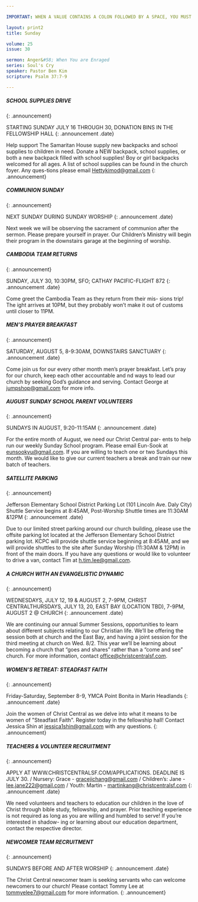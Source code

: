 ```yaml
---

IMPORTANT: WHEN A VALUE CONTAINS A COLON FOLLOWED BY A SPACE, YOU MUST USE &#58;

layout: print2
title: Sunday

volume: 25
issue: 30

sermon: Anger&#58; When You are Enraged
series: Soul's Cry 
speaker: Pastor Ben Kim
scripture: Psalm 37:7-9

---
```


##### SCHOOL SUPPLIES DRIVE
{: .announcement}

STARTING SUNDAY JULY 16 THROUGH 30, DONATION BINS IN THE FELLOWSHIP HALL
{: .announcement .date}

Help support The Samaritan House supply new backpacks and school supplies to children in need. Donate a NEW backpack, school supplies, or both a new backpack filled with school supplies! Boy or girl backpacks welcomed for all ages. A list of school supplies can be found in the church foyer. Any ques-tions please email Hettykimod@gmail.com
{: .announcement}

##### COMMUNION SUNDAY
{: .announcement}

NEXT SUNDAY DURING SUNDAY WORSHIP
{: .announcement .date}

Next week we will be observing the sacrament of communion after the sermon. Please prepare yourself in prayer. Our Children’s Ministry will begin their program in the downstairs garage at the beginning of worship.

##### CAMBODIA TEAM RETURNS
{: .announcement}

SUNDAY, JULY 30, 10:30PM, SFO; CATHAY PACIFIC-FLIGHT 872
{: .announcement .date}

Come greet the Cambodia Team as they return from their mis- sions trip! The  ight arrives at 10PM, but they probably won’t make it out of customs until closer to 11PM.

##### MEN’S PRAYER BREAKFAST
{: .announcement}

SATURDAY, AUGUST 5, 8-9:30AM, DOWNSTAIRS SANCTUARY
{: .announcement .date}

Come join us for our every other month men’s prayer breakfast. Let’s pray for our church, keep each other accountable and  nd ways to lead our church by seeking God’s guidance and serving. Contact George at jumpshop@gmail.com for more info.

##### AUGUST SUNDAY SCHOOL PARENT VOLUNTEERS
{: .announcement}

SUNDAYS IN AUGUST, 9:20-11:15AM
{: .announcement .date}

For the entire month of August, we need our Christ Central par- ents to help run our weekly Sunday School program. Please email Eun-Sook at eunsookyu@gmail.com. If you are willing to teach one or two Sundays this month. We would like to give our current teachers a break and train our new batch of teachers.

##### SATELLITE PARKING
{: .announcement}

Jefferson Elementary School District Parking Lot (101 Lincoln Ave. Daly City)
Shuttle Service begins at 8:45AM, Post-Worship Shuttle times are 11:30AM &12PM
{: .announcement .date}

Due to our limited street parking around our church building, please use the offsite parking lot located at the Jefferson Elementary School District parking lot. KCPC will provide shuttle service beginning at 8:45AM, and we will provide shuttles to the site after Sunday Worship (11:30AM & 12PM) in front of the main doors. If you have any questions or would like to volunteer to drive a van, contact Tim at h.tim.lee@gmail.com.

##### A CHURCH WITH AN EVANGELISTIC DYNAMIC
{: .announcement}

WEDNESDAYS, JULY 12, 19 & AUGUST 2, 7-9PM, CHRIST CENTRALTHURSDAYS, JULY 13, 20, EAST BAY (LOCATION TBD), 7-9PM, AUGUST 2 @ CHURCH
{: .announcement .date}

We are continuing our annual Summer Sessions, opportunities to learn about different subjects relating to our Christian life. We’ll be offering the session both at church and the East Bay, and having a joint session for the third meeting at church on Wed. 8/2. This year we’ll be learning about becoming a church that “goes and shares” rather than a “come and see” church. For more information, contact office@christcentralsf.com.

##### WOMEN’S RETREAT: STEADFAST FAITH
{: .announcement}

Friday-Saturday, September 8-9, YMCA Point Bonita in Marin Headlands
{: .announcement .date}

Join the women of Christ Central as we delve into what it means to be women of "Steadfast Faith". Register today in the fellowship hall! Contact Jessica Shin at jessica1shin@gmail.com with any questions.
{: .announcement}

##### TEACHERS & VOLUNTEER RECRUITMENT
{: .announcement}

APPLY AT WWW.CHRISTCENTRALSF.COM/APPLICATIONS. DEADLINE IS JULY 30. / Nursery: Grace - gracejichang@gmail.com / Children’s: Jane - lee.jane222@gmail.com / Youth: Martin - martinkang@christcentralsf.com
{: .announcement .date}

We need volunteers and teachers to education our children in the love of Christ through bible study, fellowship, and prayer. Prior teaching experience is not required as long as you are willing and humbled to serve! If you’re interested in shadow- ing or learning about our education department, contact the respective director.

##### NEWCOMER TEAM RECRUITMENT
{: .announcement}

SUNDAYS BEFORE AND AFTER WORSHIP
{: .announcement .date}

The Christ Central newcomer team is seeking servants who can welcome newcomers to our church! Please contact Tommy Lee at tommyelee7@gmail.com for more information.
{: .announcement}